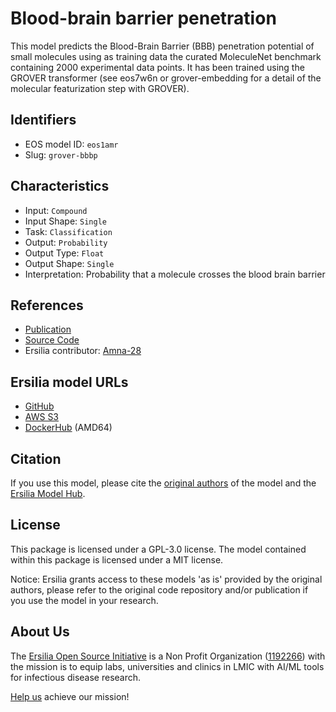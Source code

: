 # Blood-brain barrier penetration

This model predicts the Blood-Brain Barrier (BBB) penetration potential of small molecules using as training data the curated MoleculeNet benchmark containing 2000 experimental data points. It has been trained using the GROVER transformer (see eos7w6n or grover-embedding for a detail of the molecular featurization step with GROVER). 

## Identifiers

* EOS model ID: `eos1amr`
* Slug: `grover-bbbp`

## Characteristics

* Input: `Compound`
* Input Shape: `Single`
* Task: `Classification`
* Output: `Probability`
* Output Type: `Float`
* Output Shape: `Single`
* Interpretation: Probability that a molecule crosses the blood brain barrier

## References

* [Publication](https://papers.nips.cc/paper/2020/hash/94aef38441efa3380a3bed3faf1f9d5d-Abstract.html)
* [Source Code](https://github.com/tencent-ailab/grover)
* Ersilia contributor: [Amna-28](https://github.com/Amna-28)

## Ersilia model URLs
* [GitHub](https://github.com/ersilia-os/eos1amr)
* [AWS S3](https://ersilia-models-zipped.s3.eu-central-1.amazonaws.com/eos1amr.zip)
* [DockerHub](https://hub.docker.com/r/ersiliaos/eos1amr) (AMD64)

## Citation

If you use this model, please cite the [original authors](https://papers.nips.cc/paper/2020/hash/94aef38441efa3380a3bed3faf1f9d5d-Abstract.html) of the model and the [Ersilia Model Hub](https://github.com/ersilia-os/ersilia/blob/master/CITATION.cff).

## License

This package is licensed under a GPL-3.0 license. The model contained within this package is licensed under a MIT license.

Notice: Ersilia grants access to these models 'as is' provided by the original authors, please refer to the original code repository and/or publication if you use the model in your research.

## About Us

The [Ersilia Open Source Initiative](https://ersilia.io) is a Non Profit Organization ([1192266](https://register-of-charities.charitycommission.gov.uk/charity-search/-/charity-details/5170657/full-print)) with the mission is to equip labs, universities and clinics in LMIC with AI/ML tools for infectious disease research.

[Help us](https://www.ersilia.io/donate) achieve our mission!
